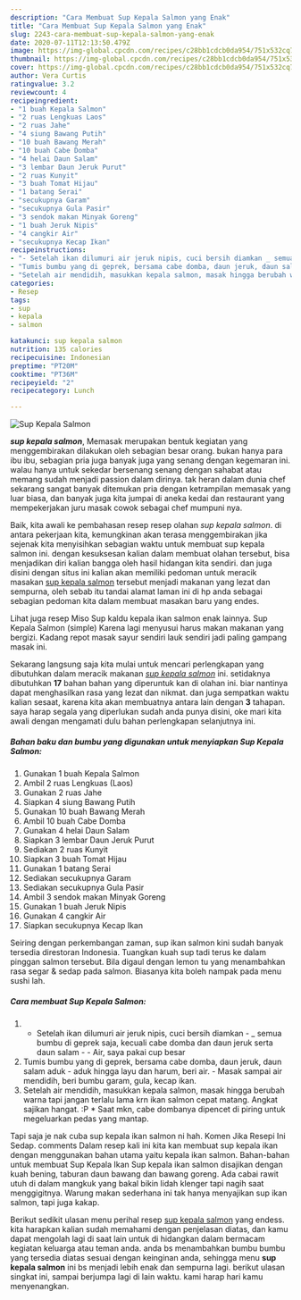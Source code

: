 ```yaml
---
description: "Cara Membuat Sup Kepala Salmon yang Enak"
title: "Cara Membuat Sup Kepala Salmon yang Enak"
slug: 2243-cara-membuat-sup-kepala-salmon-yang-enak
date: 2020-07-11T12:13:50.479Z
image: https://img-global.cpcdn.com/recipes/c28bb1cdcb0da954/751x532cq70/sup-kepala-salmon-foto-resep-utama.jpg
thumbnail: https://img-global.cpcdn.com/recipes/c28bb1cdcb0da954/751x532cq70/sup-kepala-salmon-foto-resep-utama.jpg
cover: https://img-global.cpcdn.com/recipes/c28bb1cdcb0da954/751x532cq70/sup-kepala-salmon-foto-resep-utama.jpg
author: Vera Curtis
ratingvalue: 3.2
reviewcount: 4
recipeingredient:
- "1 buah Kepala Salmon"
- "2 ruas Lengkuas Laos"
- "2 ruas Jahe"
- "4 siung Bawang Putih"
- "10 buah Bawang Merah"
- "10 buah Cabe Domba"
- "4 helai Daun Salam"
- "3 lembar Daun Jeruk Purut"
- "2 ruas Kunyit"
- "3 buah Tomat Hijau"
- "1 batang Serai"
- "secukupnya Garam"
- "secukupnya Gula Pasir"
- "3 sendok makan Minyak Goreng"
- "1 buah Jeruk Nipis"
- "4 cangkir Air"
- "secukupnya Kecap Ikan"
recipeinstructions:
- "- Setelah ikan dilumuri air jeruk nipis, cuci bersih diamkan _ semua bumbu di geprek saja, kecuali cabe domba dan daun jeruk serta daun salam - Air, saya pakai cup besar"
- "Tumis bumbu yang di geprek, bersama cabe domba, daun jeruk, daun salam aduk - aduk hingga layu dan harum, beri air. Masak sampai air mendidih, beri bumbu garam, gula, kecap ikan."
- "Setelah air mendidih, masukkan kepala salmon, masak hingga berubah warna tapi jangan terlalu lama krn ikan salmon cepat matang. Angkat sajikan hangat. :P * Saat mkn, cabe dombanya dipencet di piring untuk megeluarkan pedas yang mantap."
categories:
- Resep
tags:
- sup
- kepala
- salmon

katakunci: sup kepala salmon 
nutrition: 135 calories
recipecuisine: Indonesian
preptime: "PT20M"
cooktime: "PT36M"
recipeyield: "2"
recipecategory: Lunch

---
```



![Sup Kepala Salmon](https://img-global.cpcdn.com/recipes/c28bb1cdcb0da954/751x532cq70/sup-kepala-salmon-foto-resep-utama.jpg)

<b><i>sup kepala salmon</i></b>, Memasak merupakan bentuk kegiatan yang menggembirakan dilakukan oleh sebagian besar orang. bukan hanya para ibu ibu, sebagian pria juga banyak juga yang senang dengan kegemaran ini. walau hanya untuk sekedar bersenang senang dengan sahabat atau memang sudah menjadi passion dalam dirinya. tak heran dalam dunia chef sekarang sangat banyak ditemukan pria dengan ketrampilan memasak yang luar biasa, dan banyak juga kita jumpai di aneka kedai dan restaurant yang mempekerjakan juru masak cowok sebagai chef mumpuni nya.

Baik, kita awali ke pembahasan resep resep olahan <i>sup kepala salmon</i>. di antara pekerjaan kita, kemungkinan akan terasa menggembirakan jika sejenak kita menyisihkan sebagian waktu untuk membuat sup kepala salmon ini. dengan kesuksesan kalian dalam membuat olahan tersebut, bisa menjadikan diri kalian bangga oleh hasil hidangan kita sendiri. dan juga disini dengan situs ini kalian akan memiliki pedoman untuk meracik masakan <u>sup kepala salmon</u> tersebut menjadi makanan yang lezat dan sempurna, oleh sebab itu tandai alamat laman ini di hp anda sebagai sebagian pedoman kita dalam membuat masakan baru yang endes.

Lihat juga resep Miso Sup kaldu kepala ikan salmon enak lainnya. Sup Kepala Salmon (simple) Karena lagi menyusui harus makan makanan yang bergizi. Kadang repot masak sayur sendiri lauk sendiri jadi paling gampang masak ini.


Sekarang langsung saja kita mulai untuk mencari perlengkapan yang dibutuhkan dalam meracik makanan <u><i>sup kepala salmon</i></u> ini. setidaknya dibutuhkan <b>17</b> bahan bahan yang diperuntuk kan di olahan ini. biar nantinya dapat menghasilkan rasa yang lezat dan nikmat. dan juga sempatkan waktu kalian sesaat, karena kita akan membuatnya antara lain dengan <b>3</b> tahapan. saya harap segala yang diperlukan sudah anda punya disini, oke mari kita awali dengan mengamati dulu bahan perlengkapan selanjutnya ini.

<!--inarticleads1-->

##### Bahan baku dan bumbu yang digunakan untuk menyiapkan Sup Kepala Salmon:

1. Gunakan 1 buah Kepala Salmon
1. Ambil 2 ruas Lengkuas (Laos)
1. Gunakan 2 ruas Jahe
1. Siapkan 4 siung Bawang Putih
1. Gunakan 10 buah Bawang Merah
1. Ambil 10 buah Cabe Domba
1. Gunakan 4 helai Daun Salam
1. Siapkan 3 lembar Daun Jeruk Purut
1. Sediakan 2 ruas Kunyit
1. Siapkan 3 buah Tomat Hijau
1. Gunakan 1 batang Serai
1. Sediakan secukupnya Garam
1. Sediakan secukupnya Gula Pasir
1. Ambil 3 sendok makan Minyak Goreng
1. Gunakan 1 buah Jeruk Nipis
1. Gunakan 4 cangkir Air
1. Siapkan secukupnya Kecap Ikan


Seiring dengan perkembangan zaman, sup ikan salmon kini sudah banyak tersedia direstoran Indonesia. Tuangkan kuah sup tadi terus ke dalam pinggan salmon tersebut. Bila digaul dengan lemon tu yang menambahkan rasa segar &amp; sedap pada salmon. Biasanya kita boleh nampak pada menu sushi lah. 

<!--inarticleads2-->

##### Cara membuat Sup Kepala Salmon:

1. - Setelah ikan dilumuri air jeruk nipis, cuci bersih diamkan - _ semua bumbu di geprek saja, kecuali cabe domba dan daun jeruk serta daun salam - - Air, saya pakai cup besar
1. Tumis bumbu yang di geprek, bersama cabe domba, daun jeruk, daun salam aduk - aduk hingga layu dan harum, beri air. - Masak sampai air mendidih, beri bumbu garam, gula, kecap ikan.
1. Setelah air mendidih, masukkan kepala salmon, masak hingga berubah warna tapi jangan terlalu lama krn ikan salmon cepat matang. Angkat sajikan hangat. :P * Saat mkn, cabe dombanya dipencet di piring untuk megeluarkan pedas yang mantap.


Tapi saja je nak cuba sup kepala ikan salmon ni hah. Komen Jika Resepi Ini Sedap. comments Dalam resep kali ini kita kan membuat sup kepala ikan dengan menggunakan bahan utama yaitu kepala ikan salmon. Bahan-bahan untuk membuat Sup Kepala Ikan Sup kepala ikan salmon disajikan dengan kuah bening, taburan daun bawang dan bawang goreng. Ada cabai rawit utuh di dalam mangkuk yang bakal bikin lidah klenger tapi nagih saat menggigitnya. Warung makan sederhana ini tak hanya menyajikan sup ikan salmon, tapi juga kakap. 

Berikut sedikit ulasan menu perihal resep <u>sup kepala salmon</u> yang endess. kita harapkan kalian sudah memahami dengan penjelasan diatas, dan kamu dapat mengolah lagi di saat lain untuk di hidangkan dalam bermacam kegiatan keluarga atau teman anda. anda bs menambahkan bumbu bumbu yang tersedia diatas sesuai dengan keinginan anda, sehingga menu <b>sup kepala salmon</b> ini bs menjadi lebih enak dan sempurna lagi. berikut ulasan singkat ini, sampai berjumpa lagi di lain waktu. kami harap hari kamu menyenangkan.
